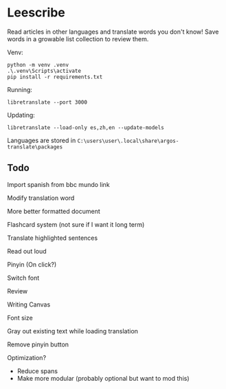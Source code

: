 # Leescribe
Read articles in other languages and translate words you don't know!
Save words in a growable list collection to review them.

Venv:
```
python -m venv .venv
.\.venv\Scripts\activate
pip install -r requirements.txt
```

Running:
```
libretranslate --port 3000
```

Updating:
```
libretranslate --load-only es,zh,en --update-models
```

Languages are stored in `C:\users\user\.local\share\argos-translate\packages`

## Todo
Import spanish from bbc mundo link

Modify translation word

More better formatted document

Flashcard system (not sure if I want it long term)

Translate highlighted sentences

Read out loud

Pinyin (On click?)

Switch font

Review

Writing Canvas

Font size

Gray out existing text while loading translation

Remove pinyin button

Optimization?
* Reduce spans
* Make more modular (probably optional but want to mod this)